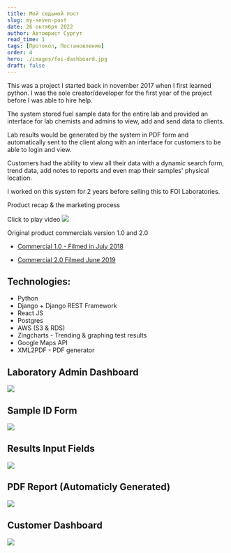 ```yaml
---
title: Мой седьмой пост
slug: my-seven-post
date: 26 октября 2022
author: Автоюрист Сургут
read_time: 1
tags: [Протокол, Постановление]
order: 4
hero: ./images/foi-dashboard.jpg
draft: false
---
```




This was a project I started back in november 2017 when I first learned python. I was the sole creator/developer for the first year of the project before I was able to hire help.

The system stored fuel sample data for the entire lab and provided an interface for lab chemists and admins to view, add and send data to clients.

Lab results would be generated by the system in PDF form and automatically sent to the client along with an interface for customers to be able to login and view.

Customers had the ability to view all their data with a dynamic search form, trend data, add notes to reports and even map their samples' physical location.

I worked on this system for 2 years before selling this to FOI Laboratories.

Product recap & the marketing process

Click to play video
[![](./images/video-thumbnail-foi.jpg)](https://youtu.be/fju01GCBD24)


Original product commercials version 1.0 and 2.0

- [Commercial 1.0 - Filmed in July 2018](https://dennisivy-personal.s3-us-west-2.amazonaws.com/images/1.0.mp4)

- [Commercial 2.0 Filmed June 2019](https://dennisivy-personal.s3-us-west-2.amazonaws.com/images/2.0.mp4)

## Technologies:
- Python
- Django + Django REST Framework
- React JS
- Postgres
- AWS (S3 & RDS)
- Zingcharts - Trending & graphing test results
- Google Maps API
- XML2PDF - PDF generator

## Laboratory Admin Dashboard

![](./images/lab-dash.jpg)

## Sample ID Form

![](./images/sample-form.jpg)

## Results Input Fields

![](./images/results.jpg)

## PDF Report (Automaticly Generated)
![](./images/pdf-report.jpg)

## Customer Dashboard
![](./images/customer-dash.jpg)